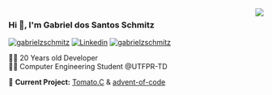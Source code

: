 <img align='right' src="https://github-readme-stats.vercel.app/api?username=gabrielzschmitz&show_icons=true&icon_color=59a8d9&title_color=59a8d9">

### Hi 👋, I'm Gabriel dos Santos Schmitz

[![gabrielzschmitz](https://img.shields.io/static/v1?label=gabrielzschmitz&message=%20&color=lightskyblue&logo=superuser&style=flat-square&logoColor=white)](https://gabrielzschmitz.github.io/)
[![Linkedin](https://img.shields.io/static/v1?label=Linkedin&message=%20&color=lightskyblue&logo=Linkedin&style=flat-square&logoColor=white)](https://www.linkedin.com/in/gabrielzschmitz)
[![gabrielzschmitz](https://img.shields.io/static/v1?label=gabrielzschmitz&message=%20&color=lightskyblue&logo=maildotru&style=flat-square&logoColor=white)](mailto:gabrielzschmitz@protonmail.com)
  
  
👨‍💻 20 Years old Developer<br>
👨‍🎓 Computer Engineering Student @UTFPR-TD<br>

🚧 **Current Project:** [Tomato.C](https://github.com/gabrielzschmitz/Tomato.C) & [advent-of-code](https://github.com/gabrielzschmitz/advent-of-code)
